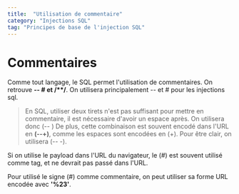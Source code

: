 ```yaml
---
title:  "Utilisation de commentaire"
category: "Injections SQL"
tag: "Principes de base de l'injection SQL"
---
```


# Commentaires

Comme tout langage, le SQL permet l'utilisation de commentaires. On retrouve **-- # et /\*\*/**.
On utilisera principalement -- et # pour les injections sql.

> En SQL, utiliser deux tirets n'est pas suffisant pour mettre en commentaire, il est nécessaire d'avoir un espace après. On utilisera donc (-- )
> De plus, cette combinaison est souvent encodé dans l'URL en **(--+)**, comme les espaces sont encodées en (+). Pour être clair, on utilisera (-- -).

Si on utilise le payload dans l'URL du navigateur, le (#) est souvent utilisé comme tag, et ne devrait pas passé dans l'URL.

Pour utilisé le signe (#) comme commentaire, on peut utiliser sa forme URL encodée avec **'%23'**.